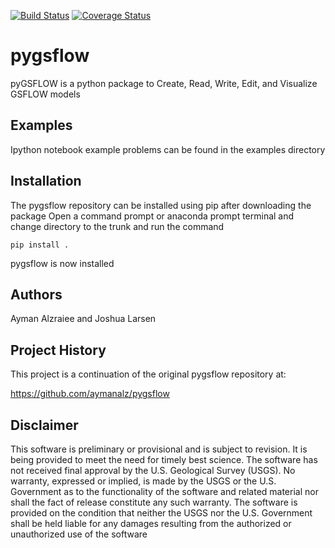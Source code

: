 [![Build Status](https://travis-ci.com/usgs-pygsflow/pygsflow.svg?branch=master&service=github)](https://travis-ci.com/usgs-pygsflow/pygsflow)
[![Coverage Status](https://coveralls.io/repos/github/usgs-pygsflow/pygsflow/badge.svg?branch=master)](https://coveralls.io/github/usgs-pygsflow/pygsflow?branch=master)
# pygsflow
pyGSFLOW is a python package to Create, Read, Write, Edit, and Visualize GSFLOW models

## Examples
Ipython notebook example problems can be found in the examples directory

## Installation
The pygsflow repository can be installed using pip after downloading the package
Open a command prompt or anaconda prompt terminal and change directory to the trunk and run the command

`pip install .`

pygsflow is now installed

## Authors
Ayman Alzraiee and Joshua Larsen

## Project History
This project is a continuation of the original pygsflow repository at:

https://github.com/aymanalz/pygsflow

## Disclaimer
This software is preliminary or provisional and is subject to revision. It is being provided to meet the need for timely best science. The software has not received final approval by the U.S. Geological Survey (USGS). No warranty, expressed or implied, is made by the USGS or the U.S. Government as to the functionality of the software and related material nor shall the fact of release constitute any such warranty. The software is provided on the condition that neither the USGS nor the U.S. Government shall be held liable for any damages resulting from the authorized or unauthorized use of the software
